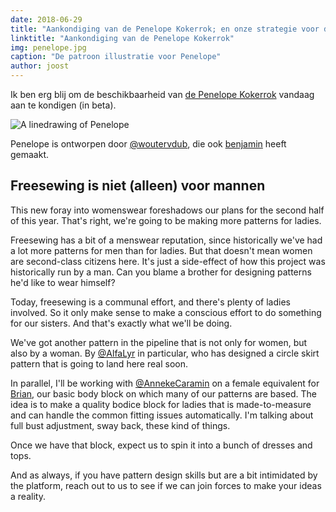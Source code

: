 ```yaml
---
date: 2018-06-29
title: "Aankondiging van de Penelope Kokerrok; en onze strategie voor dameskleding"
linktitle: "Aankondiging van de Penelope Kokerrok"
img: penelope.jpg
caption: "De patroon illustratie voor Penelope"
author: joost
---
```


Ik ben erg blij om de beschikbaarheid van [de Penelope Kokerrok](/patterns/penelope) vandaag aan te kondigen (in beta).

![A linedrawing of Penelope](linedrawing.svg)

Penelope is ontworpen door [@woutervdub](/users/woutervdub), die ook [benjamin](/patterns/benjamin) heeft gemaakt.

## Freesewing is niet (alleen) voor mannen

This new foray into womenswear foreshadows our plans for the second half of this year. That's right, we're going to be making more patterns for ladies.

Freesewing has a bit of a menswear reputation, since historically we've had a lot more patterns for men than for ladies. But that doesn't mean women are second-class citizens here. It's just a side-effect of how this project was historically run by a man. Can you blame a brother for designing patterns he'd like to wear himself?

Today, freesewing is a communal effort, and there's plenty of ladies involved. So it only make sense to make a conscious effort to do something for our sisters. And that's exactly what we'll be doing.

We've got another pattern in the pipeline that is not only for women, but also by a woman. By [@AlfaLyr](/users/alfalyr) in particular, who has designed a circle skirt pattern that is going to land here real soon.

In parallel, I'll be working with [@AnnekeCaramin](/users/annekecaramin) on a female equivalent for [Brian](/patterns/brian), our basic body block on which many of our patterns are based. The idea is to make a quality bodice block for ladies that is made-to-measure and can handle the common fitting issues automatically. I'm talking about full bust adjustment, sway back, these kind of things.

Once we have that block, expect us to spin it into a bunch of dresses and tops.

And as always, if you have pattern design skills but are a bit intimidated by the platform, reach out to us to see if we can join forces to make your ideas a reality.